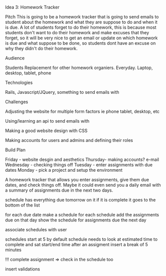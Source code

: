 Idea 3: Homework Tracker

Pitch
This is going to be a homework tracker that is going to send emails to student about the homework and what they are suppose to do and when it is due. A lot of students forget to do their homework, this is because most students don't want to do  their homework and make excuses that they forget, so it will be very nice to get an email or update on which homework is due and what suppose to be done, so students dont have an excuse on why they didn't do their homework. 

Audience

Students
Replacement for other homework organiers.
Everyday.
Laptop, desktop, tablet, phone

Technologies

Rails, Javascript/JQuery, something to send emails with

Challenges

Adjusting the website for multiple form factors ie phone tablet, desktop, etc

Using/learning an api to send emails with

Making a good website design with CSS

Making accounts for users and admins and defining their roles

Build Plan

Friday - website desgin and aesthetics
Thursday- making accounts? e-mail
Wednesday - checking things off
Tuesday - enter assignments with due dates
Monday - pick a project and setup the environment

A homework tracker that allows you enter assignments, give them due dates, and check things off. Maybe it could even send you a daily email with a summary of assignments due in the next two days.

schedule has everything due tomorrow on it
if it is complete it goes to the bottom of the list

for each due date make a schedule
for each schedule add the assignments due on that day
show the schedule for assignments due the next day

associate schedules with user

schedules start at 5 by default
schedule needs to look at estimated time to complete and sat start/end time
after an assigment insert a break of 5 minutes

!!!
complete assignment => check in the schedule too

insert validations

